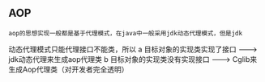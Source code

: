 ## AOP
	aop的思想实现一般都是基于代理模式，在java中一般采用jdk动态代理模式，但是jdk
动态代理模式只能代理接口不能类，所以
 a 目标对象的实现类实现了接口 ---> jdk动态代理来生成aop代理类
 b 目标对象的实现类没有实现接口 ---> Cglib来生成Aop代理类（对开发者完全透明）
 
 